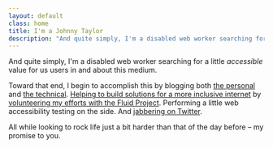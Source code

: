 ```yaml
---
layout: default
class: home
title: I'm a Johnny Taylor
description: "And quite simply, I'm a disabled web worker searching for a little accessible value for us users in and about this medium."
---
```


<p class="intro">And quite simply, I'm a disabled web worker searching for a little <em>accessible</em> value for us users in and about this medium.</p>

Toward that end, I begin to accomplish this by blogging both <a href="http://unboundedexistence.com" rel="external">the personal</a> and <a href="http://abledaccess.com" rel="external">the technical</a>. <a href="https://github.com/abledaccess/" rel="external">Helping to build solutions for a more inclusive internet</a> by <a href="http://fluidproject.org" rel="external">volunteering my efforts with the Fluid Project</a>. Performing a little web accessibility testing on the side. And <a href="https://twitter.com/abledaccess" rel="external">jabbering on Twitter</a>.

All while looking to rock life just a bit harder than that of the day before&nbsp;&ndash; my promise to you.